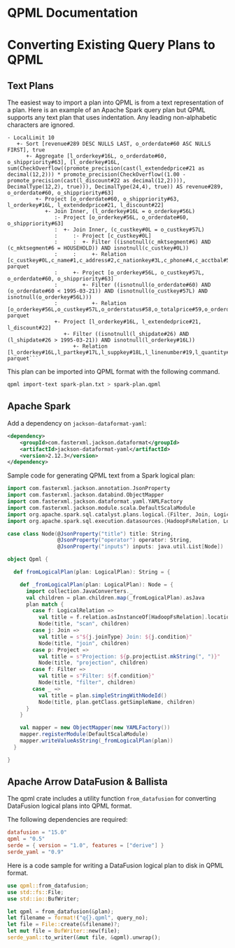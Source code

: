 # QPML Documentation

# Converting Existing Query Plans to QPML

## Text Plans

The easiest way to import a plan into QPML is from a text representation of a plan. Here is an example of an 
Apache Spark query plan but QPML supports any text plan that uses indentation. Any leading non-alphabetic characters 
are ignored. 

```text
- LocalLimit 10
   +- Sort [revenue#289 DESC NULLS LAST, o_orderdate#60 ASC NULLS FIRST], true
      +- Aggregate [l_orderkey#16L, o_orderdate#60, o_shippriority#63], [l_orderkey#16L, sum(CheckOverflow((promote_precision(cast(l_extendedprice#21 as decimal(12,2))) * promote_precision(CheckOverflow((1.00 - promote_precision(cast(l_discount#22 as decimal(12,2)))), DecimalType(12,2), true))), DecimalType(24,4), true)) AS revenue#289, o_orderdate#60, o_shippriority#63]
         +- Project [o_orderdate#60, o_shippriority#63, l_orderkey#16L, l_extendedprice#21, l_discount#22]
            +- Join Inner, (l_orderkey#16L = o_orderkey#56L)
               :- Project [o_orderkey#56L, o_orderdate#60, o_shippriority#63]
               :  +- Join Inner, (c_custkey#0L = o_custkey#57L)
               :     :- Project [c_custkey#0L]
               :     :  +- Filter ((isnotnull(c_mktsegment#6) AND (c_mktsegment#6 = HOUSEHOLD)) AND isnotnull(c_custkey#0L))
               :     :     +- Relation [c_custkey#0L,c_name#1,c_address#2,c_nationkey#3L,c_phone#4,c_acctbal#5,c_mktsegment#6,c_comment#7] parquet
               :     +- Project [o_orderkey#56L, o_custkey#57L, o_orderdate#60, o_shippriority#63]
               :        +- Filter ((isnotnull(o_orderdate#60) AND (o_orderdate#60 < 1995-03-21)) AND (isnotnull(o_custkey#57L) AND isnotnull(o_orderkey#56L)))
               :           +- Relation [o_orderkey#56L,o_custkey#57L,o_orderstatus#58,o_totalprice#59,o_orderdate#60,o_orderpriority#61,o_clerk#62,o_shippriority#63,o_comment#64] parquet
               +- Project [l_orderkey#16L, l_extendedprice#21, l_discount#22]
                  +- Filter ((isnotnull(l_shipdate#26) AND (l_shipdate#26 > 1995-03-21)) AND isnotnull(l_orderkey#16L))
                     +- Relation [l_orderkey#16L,l_partkey#17L,l_suppkey#18L,l_linenumber#19,l_quantity#20,l_extendedprice#21,l_discount#22,l_tax#23,l_returnflag#24,l_linestatus#25,l_shipdate#26,l_commitdate#27,l_receiptdate#28,l_shipinstruct#29,l_shipmode#30,l_comment#31] parquet```
```

This plan can be imported into QPML format with the following command.

```bash
qpml import-text spark-plan.txt > spark-plan.qpml
```

## Apache Spark

Add a dependency on `jackson-dataformat-yaml`:
```xml
<dependency>
    <groupId>com.fasterxml.jackson.dataformat</groupId>
    <artifactId>jackson-dataformat-yaml</artifactId>
    <version>2.12.3</version>
</dependency>
```

Sample code for generating QPML text from a Spark logical plan:

```scala
import com.fasterxml.jackson.annotation.JsonProperty
import com.fasterxml.jackson.databind.ObjectMapper
import com.fasterxml.jackson.dataformat.yaml.YAMLFactory
import com.fasterxml.jackson.module.scala.DefaultScalaModule
import org.apache.spark.sql.catalyst.plans.logical.{Filter, Join, LogicalPlan, Project}
import org.apache.spark.sql.execution.datasources.{HadoopFsRelation, LogicalRelation}

case class Node(@JsonProperty("title") title: String,
                @JsonProperty("operator") operator: String,
                @JsonProperty("inputs") inputs: java.util.List[Node])

object Qpml {

  def fromLogicalPlan(plan: LogicalPlan): String = {

    def _fromLogicalPlan(plan: LogicalPlan): Node = {
      import collection.JavaConverters._
      val children = plan.children.map(_fromLogicalPlan).asJava
      plan match {
        case f: LogicalRelation =>
          val title = f.relation.asInstanceOf[HadoopFsRelation].location.rootPaths.head.getName
          Node(title, "scan", children)
        case j: Join =>
          val title = s"${j.joinType} Join: ${j.condition}"
          Node(title, "join", children)
        case p: Project =>
          val title = s"Projection: ${p.projectList.mkString(", ")}"
          Node(title, "projection", children)
        case f: Filter =>
          val title = s"Filter: ${f.condition}"
          Node(title, "filter", children)
        case _ =>
          val title = plan.simpleStringWithNodeId()
          Node(title, plan.getClass.getSimpleName, children)
      }
    }

    val mapper = new ObjectMapper(new YAMLFactory())
    mapper.registerModule(DefaultScalaModule)
    mapper.writeValueAsString(_fromLogicalPlan(plan))
  }

}
```

## Apache Arrow DataFusion & Ballista

The qpml crate includes a utility function `from_datafusion` for converting DataFusion logical plans into QPML
format.

The following dependencies are required:

```toml
datafusion = "15.0"
qpml = "0.5"
serde = { version = "1.0", features = ["derive"] }
serde_yaml = "0.9"
```

Here is a code sample for writing a DataFusion logical plan to disk in QPML format.

```rust
use qpml::from_datafusion;
use std::fs::File;
use std::io::BufWriter;

let qpml = from_datafusion(&plan);
let filename = format!("q{}.qpml", query_no);
let file = File::create(&filename)?;
let mut file = BufWriter::new(file);
serde_yaml::to_writer(&mut file, &qpml).unwrap();
```